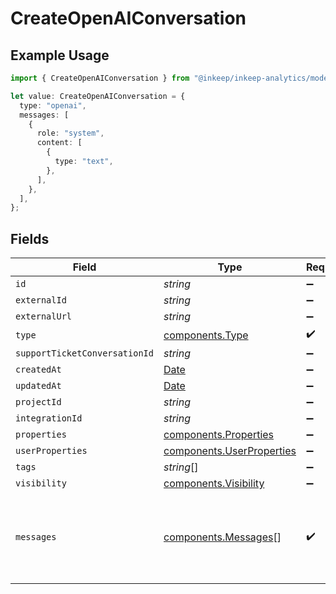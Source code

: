# CreateOpenAIConversation

## Example Usage

```typescript
import { CreateOpenAIConversation } from "@inkeep/inkeep-analytics/models/components";

let value: CreateOpenAIConversation = {
  type: "openai",
  messages: [
    {
      role: "system",
      content: [
        {
          type: "text",
        },
      ],
    },
  ],
};
```

## Fields

| Field                                                                                         | Type                                                                                          | Required                                                                                      | Description                                                                                   |
| --------------------------------------------------------------------------------------------- | --------------------------------------------------------------------------------------------- | --------------------------------------------------------------------------------------------- | --------------------------------------------------------------------------------------------- |
| `id`                                                                                          | *string*                                                                                      | :heavy_minus_sign:                                                                            | N/A                                                                                           |
| `externalId`                                                                                  | *string*                                                                                      | :heavy_minus_sign:                                                                            | N/A                                                                                           |
| `externalUrl`                                                                                 | *string*                                                                                      | :heavy_minus_sign:                                                                            | N/A                                                                                           |
| `type`                                                                                        | [components.Type](../../models/components/type.md)                                            | :heavy_check_mark:                                                                            | N/A                                                                                           |
| `supportTicketConversationId`                                                                 | *string*                                                                                      | :heavy_minus_sign:                                                                            | N/A                                                                                           |
| `createdAt`                                                                                   | [Date](https://developer.mozilla.org/en-US/docs/Web/JavaScript/Reference/Global_Objects/Date) | :heavy_minus_sign:                                                                            | N/A                                                                                           |
| `updatedAt`                                                                                   | [Date](https://developer.mozilla.org/en-US/docs/Web/JavaScript/Reference/Global_Objects/Date) | :heavy_minus_sign:                                                                            | N/A                                                                                           |
| `projectId`                                                                                   | *string*                                                                                      | :heavy_minus_sign:                                                                            | N/A                                                                                           |
| `integrationId`                                                                               | *string*                                                                                      | :heavy_minus_sign:                                                                            | N/A                                                                                           |
| `properties`                                                                                  | [components.Properties](../../models/components/properties.md)                                | :heavy_minus_sign:                                                                            | N/A                                                                                           |
| `userProperties`                                                                              | [components.UserProperties](../../models/components/userproperties.md)                        | :heavy_minus_sign:                                                                            | N/A                                                                                           |
| `tags`                                                                                        | *string*[]                                                                                    | :heavy_minus_sign:                                                                            | N/A                                                                                           |
| `visibility`                                                                                  | [components.Visibility](../../models/components/visibility.md)                                | :heavy_minus_sign:                                                                            | N/A                                                                                           |
| `messages`                                                                                    | [components.Messages](../../models/components/messages.md)[]                                  | :heavy_check_mark:                                                                            | The messages in the conversation. Must be at least one message.                               |
